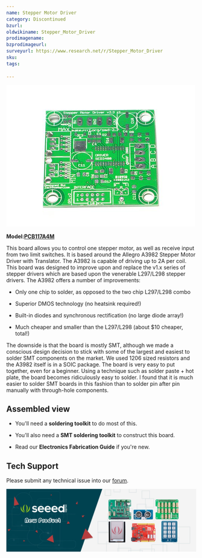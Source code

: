 ```yaml
---
name: Stepper Motor Driver
category: Discontinued
bzurl:
oldwikiname: Stepper_Motor_Driver‏‎
prodimagename:
bzprodimageurl:
surveyurl: https://www.research.net/r/Stepper_Motor_Driver
sku:
tags:

---
```

![](https://github.com/SeeedDocument/Stepper_Motor_Driver/raw/master/img/Motorshield.jpg)

**Model:[PCB117A4M](http://www.seeedstudio.com/depot/open-source-service-fusion-pcb-pool-c-64_33.html)**

This board allows you to control one stepper motor, as well as receive input from two limit switches. It is based around the Allegro A3982 Stepper Motor Driver with Translator. The A3982 is capable of driving up to 2A per coil. This board was designed to improve upon and replace the v1.x series of stepper drivers which are based upon the venerable L297/L298 stepper drivers. The A3982 offers a number of improvements:



*   Only one chip to solder, as opposed to the two chip L297/L298 combo

*   Superior DMOS technology (no heatsink required!)

*   Built-in diodes and synchronous rectification (no large diode array!)

*   Much cheaper and smaller than the L297/L298 (about $10 cheaper, total!)

The downside is that the board is mostly SMT, although we made a conscious design decision to stick with some of the largest and easiest to solder SMT components on the market. We used 1206 sized resistors and the A3982 itself is in a SOIC package. The board is very easy to put together, even for a beginner. Using a technique such as solder paste + hot plate, the board becomes ridiculously easy to solder. I found that it is much easier to solder SMT boards in this fashion than to solder pin after pin manually with through-hole components.

##   Assembled view

*   You'll need a **soldering toolkit** to do most of this.

*   You'll also need a **SMT soldering toolkit** to construct this board.

*   Read our **Electronics Fabrication Guide** if you're new.

## Tech Support
Please submit any technical issue into our [forum](http://forum.seeedstudio.com/). <br /><p style="text-align:center"><a href="https://www.seeedstudio.com/act-4.html?utm_source=wiki&utm_medium=wikibanner&utm_campaign=newproducts" target="_blank"><img src="https://github.com/SeeedDocument/Wiki_Banner/raw/master/new_product.jpg" /></a></p>